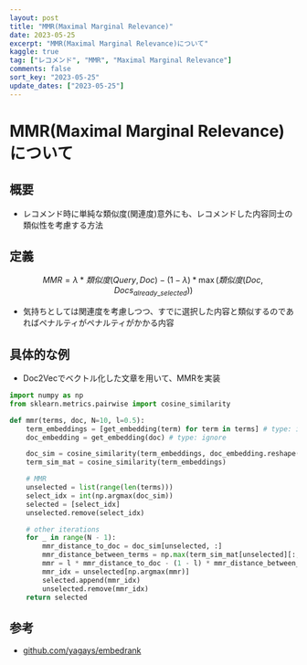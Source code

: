 ```yaml
---
layout: post
title: "MMR(Maximal Marginal Relevance)" 
date: 2023-05-25
excerpt: "MMR(Maximal Marginal Relevance)について"
kaggle: true
tag: ["レコメンド", "MMR", "Maximal Marginal Relevance"]
comments: false
sort_key: "2023-05-25"
update_dates: ["2023-05-25"]
---
```


# MMR(Maximal Marginal Relevance)について

## 概要
 - レコメンド時に単純な類似度(関連度)意外にも、レコメンドした内容同士の類似性を考慮する方法

## 定義

$$
MMR = \lambda * 類似度(Query, Doc) - (1-\lambda) * \max(類似度(Doc, Docs_{already\_selected}))
$$

 - 気持ちとしては関連度を考慮しつつ、すでに選択した内容と類似するのであればペナルティがペナルティがかかる内容

## 具体的な例
 - Doc2Vecでベクトル化した文章を用いて、MMRを実装

```python
import numpy as np
from sklearn.metrics.pairwise import cosine_similarity

def mmr(terms, doc, N=10, l=0.5):
    term_embeddings = [get_embedding(term) for term in terms] # type: ignore
    doc_embedding = get_embedding(doc) # type: ignore

    doc_sim = cosine_similarity(term_embeddings, doc_embedding.reshape(1, -1))
    term_sim_mat = cosine_similarity(term_embeddings)

    # MMR
    unselected = list(range(len(terms)))
    select_idx = int(np.argmax(doc_sim))
    selected = [select_idx]
    unselected.remove(select_idx)

    # other iterations
    for _ in range(N - 1):
        mmr_distance_to_doc = doc_sim[unselected, :]
        mmr_distance_between_terms = np.max(term_sim_mat[unselected][:, selected], axis=1)
        mmr = l * mmr_distance_to_doc - (1 - l) * mmr_distance_between_terms.reshape(-1, 1)
        mmr_idx = unselected[np.argmax(mmr)]
        selected.append(mmr_idx)
        unselected.remove(mmr_idx)
    return selected
```

## 参考
 - [github.com/yagays/embedrank](https://github.com/yagays/embedrank)
